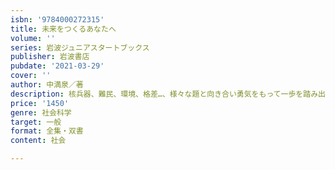```yaml
---
isbn: '9784000272315'
title: 未来をつくるあなたへ
volume: ''
series: 岩波ジュニアスタートブックス
publisher: 岩波書店
pubdate: '2021-03-29'
cover: ''
author: 中満泉／著
description: 核兵器、難民、環境、格差…、様々な題と向き合い勇気をもって一歩を踏み出すことの大切さを伝える。
price: '1450'
genre: 社会科学
target: 一般
format: 全集・双書
content: 社会

---
```

